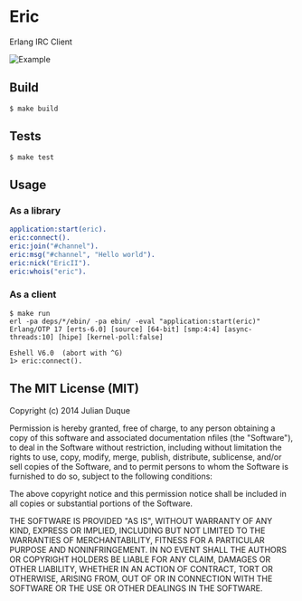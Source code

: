 # Eric
Erlang IRC Client

![Example](https://i.cloudup.com/uhlBCVfF6YK/aTinFt.gif)

## Build

```
$ make build
```

## Tests

```
$ make test
```

## Usage

### As a library

``` erlang
application:start(eric).
eric:connect().
eric:join("#channel").
eric:msg("#channel", "Hello world").
eric:nick("EricII").
eric:whois("eric").
```

### As a client

```
$ make run
erl -pa deps/*/ebin/ -pa ebin/ -eval "application:start(eric)"
Erlang/OTP 17 [erts-6.0] [source] [64-bit] [smp:4:4] [async-threads:10] [hipe] [kernel-poll:false]

Eshell V6.0  (abort with ^G)
1> eric:connect().
```

## The MIT License (MIT)

Copyright (c) 2014 Julian Duque

Permission is hereby granted, free of charge, to any person obtaining a copy
of this software and associated documentation nfiles (the "Software"), to deal
in the Software without restriction, including without limitation the rights
to use, copy, modify, merge, publish, distribute, sublicense, and/or sell
copies of the Software, and to permit persons to whom the Software is
furnished to do so, subject to the following conditions:

The above copyright notice and this permission notice shall be included in
all copies or substantial portions of the Software.

THE SOFTWARE IS PROVIDED "AS IS", WITHOUT WARRANTY OF ANY KIND, EXPRESS OR
IMPLIED, INCLUDING BUT NOT LIMITED TO THE WARRANTIES OF MERCHANTABILITY,
FITNESS FOR A PARTICULAR PURPOSE AND NONINFRINGEMENT. IN NO EVENT SHALL THE
AUTHORS OR COPYRIGHT HOLDERS BE LIABLE FOR ANY CLAIM, DAMAGES OR OTHER
LIABILITY, WHETHER IN AN ACTION OF CONTRACT, TORT OR OTHERWISE, ARISING FROM,
OUT OF OR IN CONNECTION WITH THE SOFTWARE OR THE USE OR OTHER DEALINGS IN
THE SOFTWARE.
